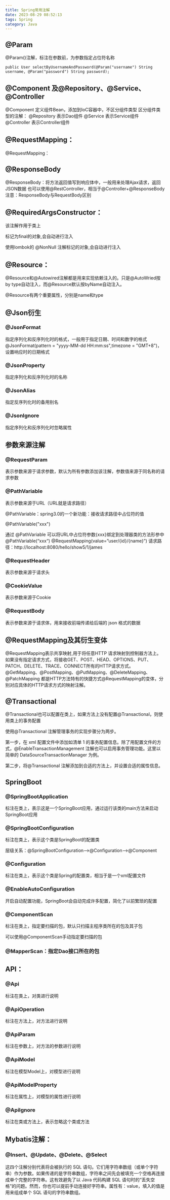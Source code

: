 ```yaml
---
title: Spring常用注解
date: 2023-08-29 08:52:13
tags: Spring
category: Java
---
```

## @Param
@Param()注解，标注在参数前，为参数指定占位符名称
```
public User selectByUsernameAndPassword(@Param("username") String username, @Param("password") String password);
```

## @Component 及@Repository、@Service、@Controller
@Component 定义组件Bean，添加到IoC容器中，不区分组件类型
区分组件类型的注解：
@Repository 表示Dao组件
@Service 表示Service组件
@Controller 表示Controller组件


## @RequestMapping：
@RequestMapping：



## @ResponseBody
@ResponseBody：将方法返回值写到响应体中，一般用来处理Ajax请求，返回JSON数据
也可以使用@RestController，相当于@Controller+@ResponseBody
注意：ResponseBody与RequestBody区别

## @RequiredArgsConstructor：

该注解作用于类上

标记为final的对象,会自动进行注入

使用lombok的 @NonNull 注解标记的对象,会自动进行注入

## @Resource：

@Resource和@Autowired注解都是用来实现依赖注入的。只是@AutoWried按by type自动注入，而@Resource默认按byName自动注入。

@Resource有两个重要属性，分别是name和type

## @Json衍生
### @JsonFormat 
指定序列化和反序列化时的格式，一般用于指定日期、时间和数字的格式
@JsonFormat(pattern = "yyyy-MM-dd HH:mm:ss",timezone = "GMT+8")，设置响应时的日期格式
### @JsonProperty 
指定序列化和反序列化时的名称
### @JsonAlias 
指定反序列化时的备用别名
### @JsonIgnore 
指定序列化和反序列化时忽略属性


## 参数来源注解
### @RequestParam 
表示参数来源于请求参数，默认为所有参数添加该注解，参数值来源于同名称的请求参数
### @PathVariable 
表示参数来源于URL（URL就是请求路径）

@PathVariable：spring3.0的一个新功能：接收请求路径中占位符的值

@PathVariable("xxx")

通过 @PathVariable 可以将URL中占位符参数{xxx}绑定到处理器类的方法形参中@PathVariable(“xxx“) 
@RequestMapping(value=”user/{id}/{name}”)
请求路径：http://localhost:8080/hello/show5/1/james

### @RequestHeader 
表示参数来源于请求头
### @CookieValue
表示参数来源于Cookie
### @RequestBody 
表示参数来源于请求体，用来接收前端传递给后端的 json 格式的数据


## @RequestMapping及其衍生变体
@RequestMapping表示共享映射,用于将任意HTTP 请求映射到控制器方法上。如果没有指定请求方式，将接收GET、POST、HEAD、OPTIONS、PUT、PATCH、DELETE、TRACE、CONNECT所有的HTTP请求方式。@GetMapping、@PostMapping、@PutMapping、@DeleteMapping、@PatchMapping 都是HTTP方法特有的快捷方式@RequestMapping的变体，分别对应具体的HTTP请求方式的映射注解。


## @Transactional
@Transactional也可以配置在类上，如果方法上没有配置@Transactional，则使用类上的事务配置

使用@Transactional 注解管理事务的实现步骤分为两步。

第一步，在 xml 配置文件中添加如清单 1 的事务配置信息。除了用配置文件的方式，@EnableTransactionManagement 注解也可以启用事务管理功能。这里以简单的 DataSourceTransactionManager 为例。

第二步，将@Transactional 注解添加到合适的方法上，并设置合适的属性信息。

 

 



 

 

## SpringBoot

### @SpringBootApplication

标注在类上，表示这是一个SpringBoot应用，通过运行该类的main方法来启动SpringBoot应用

 

### @SpringBootConfiguration

 

标注在类上，表示这个类是SpringBoot的配置类

 

层级关系：@SpringBootConfiguration——>@Configuration——>@Component

 

### @Configuration
标注在类上，表示这个类是Spring的配置类，相当于是一个xml配置文件

 

### @EnableAutoConfiguration

 

开启自动配置功能，SpringBoot会自动完成许多配置，简化了以前繁琐的配置

 

### @ComponentScan

 

标注在类上，指定要扫描的包，默认只扫描主程序类所在的包及其子包

 

可以使用@ComponentScan手动指定要扫描的包

 

### @MapperScan：指定Dao接口所在的包

 

## API：

### @Api
标注在类上，对类进行说明

### @ApiOperation 
标注在方法上，对方法进行说明

### @ApiParam 
标注在参数上，对方法的参数进行说明

### @ApiModel 
标注在模型Model上，对模型进行说明

### @ApiModelProperty 
标注在属性上，对模型的属性进行说明

### @ApiIgnore 
标注在类或方法上，表示忽略这个类或方法

## Mybatis注解：
### @Insert、@Update、@Delete、@Select
这四个注解分别代表将会被执行的 SQL 语句。它们用字符串数组（或单个字符串）作为参数。如果传递的是字符串数组，字符串之间先会被填充一个空格再连接成单个完整的字符串。这有效避免了以 Java 代码构建 SQL 语句时的“丢失空格”的问题。然而，你也可以提前手动连接好字符串。属性有：value，填入的值是用来组成单个 SQL 语句的字符串数组。
 





 

 

